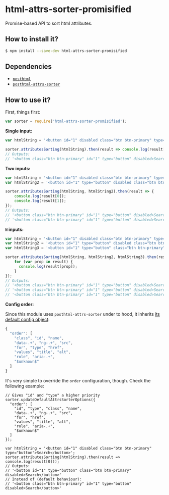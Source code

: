 # html-attrs-sorter-promisified

Promise-based API to sort html attributes.

## How to install it?

```bash
$ npm install --save-dev html-attrs-sorter-promisified
```

## Dependencies

- [`posthtml`](https://github.com/posthtml/posthtml)
- [`posthtml-attrs-sorter`](https://github.com/mrmlnc/posthtml-attrs-sorter)

## How to use it?

First, things first:

```js
var sorter = require('html-attrs-sorter-promisified');
```

**Single input:**

```js
var htmlString = '<button id="1" disabled class="btn btn-primary" type="button">Search</button>';

sorter.attributesSorting(htmlString).then(result => console.log(result[0]));
// Outputs:
// '<button class="btn btn-primary" id="1" type="button" disabled>Search</button>'
```

**Two inputs:**

```js
var htmlString = '<button id="1" disabled class="btn btn-primary" type="button">Search</button>';
var htmlString2 = '<button id="1" type="button" disabled class="btn btn-primary">Search</button>';

sorter.attributesSorting(htmlString, htmlString2).then(result => {
	console.log(result[0]);
	console.log(result[1]);
});
// Outputs:
// '<button class="btn btn-primary" id="1" type="button" disabled>Search</button>'
// '<button class="btn btn-primary" id="1" type="button" disabled>Search</button>'
```

**`N` inputs:**

```js
var htmlString = '<button id="1" disabled class="btn btn-primary" type="button">Search</button>';
var htmlString2 = '<button id="1" type="button" disabled class="btn btn-primary">Search</button>';
var htmlString3 = '<button id="1" type="button" class="btn btn-primary" disabled>Search</button>';

sorter.attributesSorting(htmlString, htmlString2, htmlString3).then(result => {
	for (var prop in result) {
	  console.log(result[prop]);
	}
});
// Outputs:
// '<button class="btn btn-primary" id="1" type="button" disabled>Search</button>'
// '<button class="btn btn-primary" id="1" type="button" disabled>Search</button>'
// '<button class="btn btn-primary" id="1" type="button" disabled>Search</button>'
```

**Config order:**

Since this module uses `posthtml-attrs-sorter` under to hood, it inherits [its default config object](https://github.com/mrmlnc/posthtml-attrs-sorter#options):

```js
{
  "order": [
    "class", "id", "name",
    "data-.+", "ng-.+", "src",
    "for", "type", "href",
    "values", "title", "alt",
    "role", "aria-.+",
    "$unknown$"
  ]
}
```

It's very simple to override the `order` configuration, though. Check the following example:

```
// Gives "id" and "type" a higher priority
sorter.updateDefaultAttrsSorterOptions({
  "order": [
    "id", "type", "class", "name",
    "data-.+", "ng-.+", "src",
    "for", "href",
    "values", "title", "alt",
    "role", "aria-.+",
    "$unknown$"
  ]
});

var htmlString = '<button id="1" disabled class="btn btn-primary" type="button">Search</button>';
sorter.attributesSorting(htmlString).then(result => console.log(result[0]));
// Outputs:
// '<button id="1" type="button" class="btn btn-primary" disabled>Search</button>'
// Instead of (default behaviour):
// '<button class="btn btn-primary" id="1" type="button" disabled>Search</button>'
```
